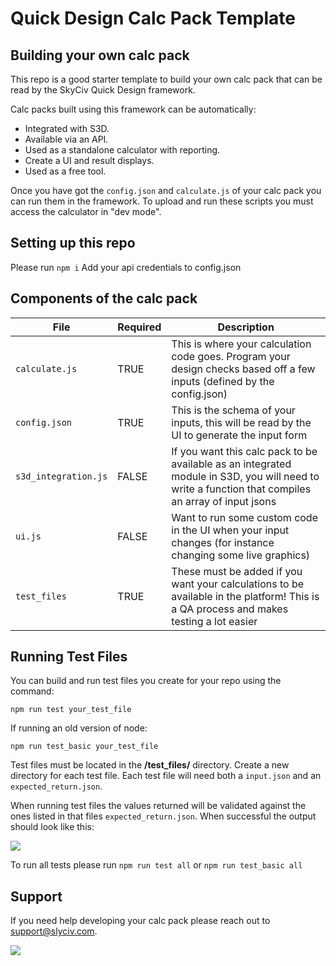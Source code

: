 # Quick Design Calc Pack Template
## Building your own calc pack
This repo is a good starter template to build your own calc pack that can be read by the SkyCiv Quick Design framework.

Calc packs built using this framework can be automatically:

- Integrated with S3D.
- Available via an API.
- Used as a standalone calculator with reporting.
- Create a UI and result displays.
- Used as a free tool.

Once you have got the `config.json` and `calculate.js` of your calc pack you can run them in the framework. To upload and run these scripts you must access the calculator in "dev mode".

## Setting up this repo

Please run `npm i`
Add your api credentials to config.json

## Components of the calc pack

File | Required | Description 
--- | --- | --- 
`calculate.js` | TRUE | This is where your calculation code goes. Program your design checks based off a few inputs (defined by the config.json) 
`config.json `| TRUE |This is the schema of your inputs, this will be read by the UI to generate the input form
`s3d_integration.js` | FALSE | If you want this calc pack to be available as an integrated module in S3D, you will need to write a function that compiles an array of input jsons
`ui.js` | FALSE | Want to run some custom code in the UI when your input changes (for instance changing some live graphics)
`test_files` | TRUE | These must be added if you want your calculations to be available in the platform! This is a QA process and makes testing a lot easier

## Running Test Files

You can build and run test files you create for your repo using the command: 

`npm run test your_test_file`

If running an old version of node:

`npm run test_basic your_test_file`

Test files must be located in the **/test_files/** directory.
Create a new directory for each test file. Each test file will need both a `input.json` and an `expected_return.json`.

When running test files the values returned will be validated against the ones listed in that files `expected_return.json`. When successful the output should look like this:

![](https://skyciv.com/wp-content/uploads/2023/02/SuccessfulTestExample.png)

To run all tests please run `npm run test all` or `npm run test_basic all`

## Support

If you need help developing your calc pack please reach out to support@slyciv.com.

![](https://platform.skyciv.com/storage/images/logo-pack/SkyCiv_Logo_Dark_Poweredby.png#gh-dark-mode-only)
